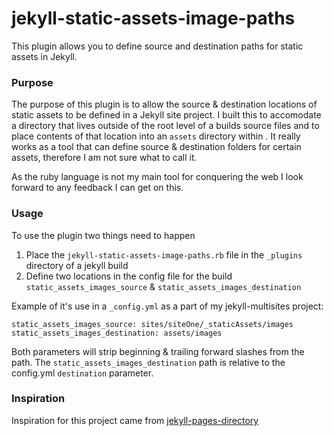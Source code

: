 # jekyll-static-assets-image-paths

This plugin allows you to define source and destination paths for static assets in Jekyll.

### Purpose

The purpose of this plugin is to allow the source & destination locations of static assets to be defined in a Jekyll site project. I built this to accomodate a directory that lives outside of the root level of a builds source files and to place contents of that location into an `assets` directory within . It really works as a tool that can define source & destination folders for certain assets, therefore I am not sure what to call it.

As the ruby language is not my main tool for conquering the web I look forward to any feedback I can get on this.

### Usage

To use the plugin two things need to happen

1. Place the `jekyll-static-assets-image-paths.rb` file in the `_plugins` directory of a jekyll build
2. Define two locations in the config file for the build `static_assets_images_source` & `static_assets_images_destination`

Example of it's use in a `_config.yml` as a part of my jekyll-multisites project:

```
static_assets_images_source: sites/siteOne/_staticAssets/images
static_assets_images_destination: assets/images
```

Both parameters will strip beginning & trailing forward slashes from the path. The `static_assets_images_destination` path is relative to the config.yml `destination` parameter.

### Inspiration

Inspiration for this project came from [jekyll-pages-directory](https://github.com/bbakersmith/jekyll-pages-directory)
